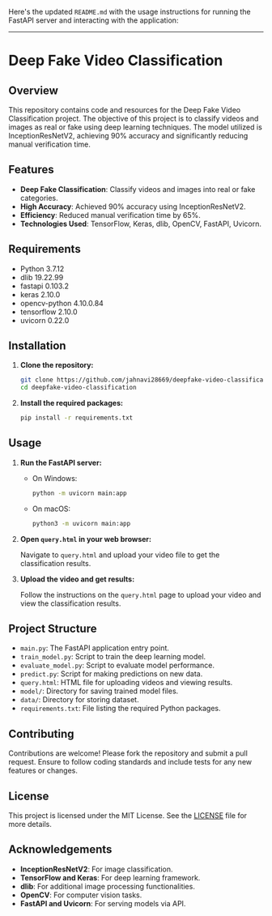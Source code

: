 Here's the updated `README.md` with the usage instructions for running the FastAPI server and interacting with the application:

---

# Deep Fake Video Classification

## Overview

This repository contains code and resources for the Deep Fake Video Classification project. The objective of this project is to classify videos and images as real or fake using deep learning techniques. The model utilized is InceptionResNetV2, achieving 90% accuracy and significantly reducing manual verification time.

## Features

- **Deep Fake Classification**: Classify videos and images into real or fake categories.
- **High Accuracy**: Achieved 90% accuracy using InceptionResNetV2.
- **Efficiency**: Reduced manual verification time by 65%.
- **Technologies Used**: TensorFlow, Keras, dlib, OpenCV, FastAPI, Uvicorn.

## Requirements

- Python 3.7.12
- dlib 19.22.99
- fastapi 0.103.2
- keras 2.10.0
- opencv-python 4.10.0.84
- tensorflow 2.10.0
- uvicorn 0.22.0

## Installation

1. **Clone the repository:**

    ```bash
    git clone https://github.com/jahnavi28669/deepfake-video-classification.git
    cd deepfake-video-classification
    ```

2. **Install the required packages:**

    ```bash
    pip install -r requirements.txt
    ```

## Usage

1. **Run the FastAPI server:**

   - On Windows:

     ```bash
     python -m uvicorn main:app
     ```

   - On macOS:

     ```bash
     python3 -m uvicorn main:app
     ```

2. **Open `query.html` in your web browser:**

   Navigate to `query.html` and upload your video file to get the classification results.

3. **Upload the video and get results:**

   Follow the instructions on the `query.html` page to upload your video and view the classification results.

## Project Structure

- `main.py`: The FastAPI application entry point.
- `train_model.py`: Script to train the deep learning model.
- `evaluate_model.py`: Script to evaluate model performance.
- `predict.py`: Script for making predictions on new data.
- `query.html`: HTML file for uploading videos and viewing results.
- `model/`: Directory for saving trained model files.
- `data/`: Directory for storing dataset.
- `requirements.txt`: File listing the required Python packages.

## Contributing

Contributions are welcome! Please fork the repository and submit a pull request. Ensure to follow coding standards and include tests for any new features or changes.

## License

This project is licensed under the MIT License. See the [LICENSE](LICENSE) file for more details.

## Acknowledgements

- **InceptionResNetV2**: For image classification.
- **TensorFlow and Keras**: For deep learning framework.
- **dlib**: For additional image processing functionalities.
- **OpenCV**: For computer vision tasks.
- **FastAPI and Uvicorn**: For serving models via API.
